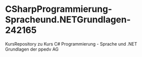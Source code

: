 # CSharpProgrammierung-Spracheund.NETGrundlagen-242165
KursRepository zu Kurs C# Programmierung - Sprache und .NET Grundlagen der ppedv AG
